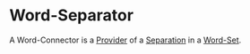 # Word-Separator

A Word-Connector is a [Provider](600086.md) of a [Separation](60006.md) in a [Word-Set](650025.md).